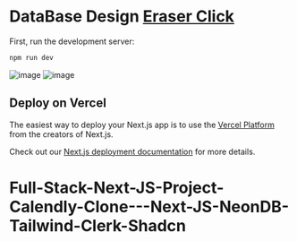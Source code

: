 
# DataBase Design [Eraser Click](https://app.eraser.io/workspace/mudeea6KgMUmHMVuyFqS)

First, run the development server:

```bash
npm run dev
```


![image](https://github.com/user-attachments/assets/cd84618b-4a2b-4a50-bd92-022e51a4bbc3)
![image](https://github.com/user-attachments/assets/b343c648-41a4-410c-baec-bba0cc988067)


## Deploy on Vercel

The easiest way to deploy your Next.js app is to use the [Vercel Platform](https://vercel.com/new?utm_medium=default-template&filter=next.js&utm_source=create-next-app&utm_campaign=create-next-app-readme) from the creators of Next.js.

Check out our [Next.js deployment documentation](https://nextjs.org/docs/deployment) for more details.
# Full-Stack-Next-JS-Project-Calendly-Clone---Next-JS-NeonDB-Tailwind-Clerk-Shadcn
